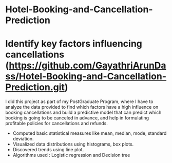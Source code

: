 # Hotel-Booking-and-Cancellation-Prediction


# Identify key factors influencing cancellations (https://github.com/GayathriArunDass/Hotel-Booking-and-Cancellation-Prediction.git)

I did this project as part of my PostGraduate Program, where I have to analyze the data provided to find which factors have a high influence on booking cancellations and build a predictive model that can predict which booking is going to be canceled in advance, and help in formulating profitable policies for cancellations and refunds.

- Computed basic statistical measures like mean, median, mode, standard deviation.
- Visualized data distributions using histograms, box plots.
- Discovered trends using line plot.
- Algorithms used : Logistic regression and Decision tree
